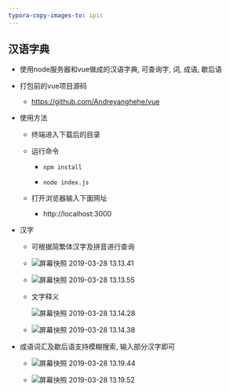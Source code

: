 ```yaml
---
typora-copy-images-to: ipic
---
```


## 汉语字典

+ 使用node服务器和vue做成的汉语字典, 可查询字, 词, 成语, 歇后语

+ 打包前的vue项目源码

  + https://github.com/Andreyanghehe/vue

+ 使用方法

  + 终端进入下载后的目录

  + 运行命令

    + `npm install`

    + `node index.js`

  + 打开浏览器输入下面网址
    + http://localhost:3000

+ 汉字

  + 可根据简繁体汉字及拼音进行查询
  + ![屏幕快照 2019-03-28 13.13.41](https://ws3.sinaimg.cn/large/006tKfTcly1g1ifo40zzsj31oe0u0q7h.jpg)

  + ![屏幕快照 2019-03-28 13.13.55](https://ws4.sinaimg.cn/large/006tKfTcly1g1ifold6mgj31of0u07at.jpg)

  + 文字释义

    ![屏幕快照 2019-03-28 13.14.28](https://ws1.sinaimg.cn/large/006tKfTcly1g1ifpkuvr1j31rg0t042j.jpg)

  + ![屏幕快照 2019-03-28 13.14.38](https://ws1.sinaimg.cn/large/006tKfTcly1g1ifpxzd3kj31ol0u07c7.jpg)

+ 成语词汇及歇后语支持模糊搜索, 输入部分汉字即可

  + ![屏幕快照 2019-03-28 13.19.44](https://ws4.sinaimg.cn/large/006tKfTcly1g1ift9u9j0j31ot0u0td1.jpg)

  + ![屏幕快照 2019-03-28 13.19.52](https://ws2.sinaimg.cn/large/006tKfTcly1g1iftmjbrcj31oo0u0ai5.jpg)